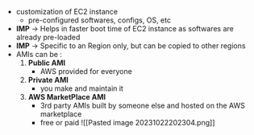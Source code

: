 
- customization of EC2 instance
	- pre-configured softwares, configs, OS, etc
- **IMP** -> Helps in faster boot time of EC2 instance as softwares are already pre-loaded
- **IMP** -> Specific to an Region only, but can be copied to other regions
- AMIs can be :
	1. **Public AMI**
		- AWS provided for everyone
	2. **Private AMI**
		- you make and maintain it
	3. **AWS MarketPlace AMI**
		- 3rd party AMIs built by someone else and hosted on the AWS marketplace
		- free or paid
![[Pasted image 20231022202304.png]]